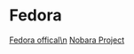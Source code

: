 # Fedora
[Fedora offical\n](https://getfedora.org/ru/)
[Nobara Project](https://nobaraproject.org/)
